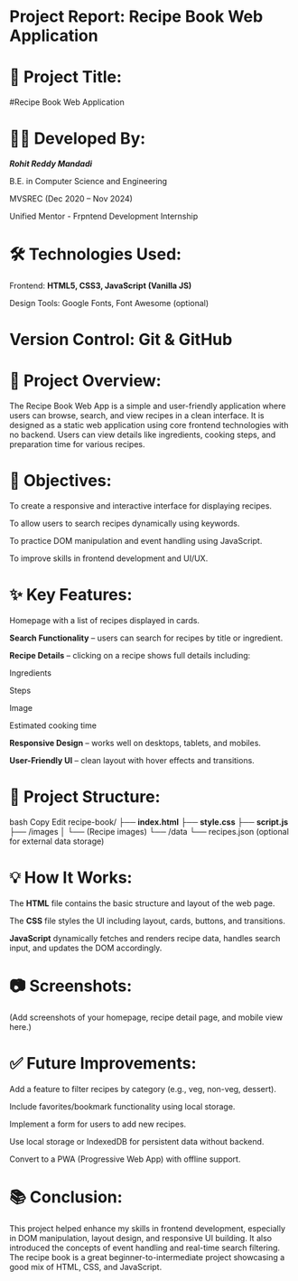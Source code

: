 # Project Report: Recipe Book Web Application
# 📌 Project Title:
#Recipe Book Web Application

# 👨‍💻 Developed By:
***Rohit Reddy Mandadi***

B.E. in Computer Science and Engineering

MVSREC (Dec 2020 – Nov 2024)

Unified Mentor - Frpntend Development Internship

# 🛠️ Technologies Used:
Frontend: **HTML5, CSS3, JavaScript (Vanilla JS)**

Design Tools: Google Fonts, Font Awesome (optional)

# Version Control: Git & GitHub

# 📖 Project Overview:
The Recipe Book Web App is a simple and user-friendly application where users can browse, search, and view recipes in a clean interface. It is designed as a static web application using core frontend technologies with no backend. Users can view details like ingredients, cooking steps, and preparation time for various recipes.

# 🎯 Objectives:
To create a responsive and interactive interface for displaying recipes.

To allow users to search recipes dynamically using keywords.

To practice DOM manipulation and event handling using JavaScript.

To improve skills in frontend development and UI/UX.

# ✨ Key Features:
Homepage with a list of recipes displayed in cards.

**Search Functionality** – users can search for recipes by title or ingredient.

**Recipe Details** – clicking on a recipe shows full details including:

Ingredients

Steps

Image

Estimated cooking time

**Responsive Design** – works well on desktops, tablets, and mobiles.

**User-Friendly UI** – clean layout with hover effects and transitions.

# 🧩 Project Structure:
bash
Copy
Edit
recipe-book/
├── **index.html**
├── **style.css**
├── **script.js**
├── /images
│   └── (Recipe images)
└── /data
    └── recipes.json (optional for external data storage)
# 💡 How It Works:
The **HTML** file contains the basic structure and layout of the web page.

The **CSS** file styles the UI including layout, cards, buttons, and transitions.

**JavaScript** dynamically fetches and renders recipe data, handles search input, and updates the DOM accordingly.

# 📷 Screenshots:
(Add screenshots of your homepage, recipe detail page, and mobile view here.)

# ✅ Future Improvements:
Add a feature to filter recipes by category (e.g., veg, non-veg, dessert).

Include favorites/bookmark functionality using local storage.

Implement a form for users to add new recipes.

Use local storage or IndexedDB for persistent data without backend.

Convert to a PWA (Progressive Web App) with offline support.

# 📚 Conclusion:
This project helped enhance my skills in frontend development, especially in DOM manipulation, layout design, and responsive UI building. It also introduced the concepts of event handling and real-time search filtering. The recipe book is a great beginner-to-intermediate project showcasing a good mix of HTML, CSS, and JavaScript.
